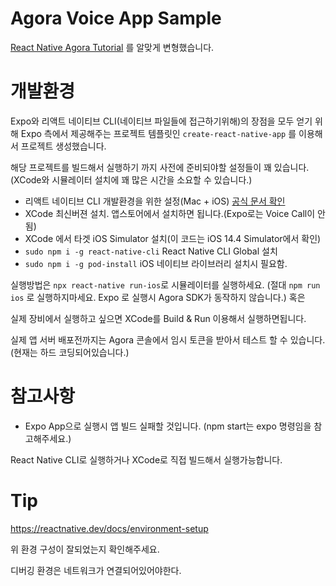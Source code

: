 # Agora Voice App Sample

[React Native Agora Tutorial](https://docs.agora.io/en/Voice/start_call_audio_react_native?platform=React%20Native#integrate-the-sdk)
를 알맞게 변형했습니다.

# 개발환경

Expo와 리액트 네이티브 CLI(네이티브 파일들에 접근하기위해)의 장점을 모두 얻기 위해 Expo 측에서 제공해주는 프로젝트 템플릿인
`create-react-native-app` 를 이용해서 프로젝트 생성했습니다.

해당 프로젝트를 빌드해서 실행하기 까지 사전에 준비되야할 설정들이 꽤 있습니다. (XCode와 시뮬레이터 설치에 꽤 많은 시간을 소요할 수 있습니다.)

- 리액트 네이티브 CLI 개발환경을 위한 설정(Mac + iOS) [공식 문서 확인](https://reactnative.dev/docs/environment-setup)
- XCode 최신버젼 설치. 앱스토어에서 설치하면 됩니다.(Expo로는 Voice Call이 안됨)
- XCode 에서 타겟 iOS Simulator 설치(이 코드는 iOS 14.4 Simulator에서 확인)
- `sudo npm i -g react-native-cli` React Native CLI Global 설치
- `sudo npm i -g pod-install` iOS 네이티브 라이브러리 설치시 필요함.

실행방법은 `npx react-native run-ios`로 시뮬레이터를 실행하세요.
(절대 `npm run ios` 로 실행하지마세요. Expo 로 실행시 Agora SDK가 동작하지 않습니다.)
혹은

실제 장비에서 실행하고 싶으면 XCode를 Build & Run 이용해서 실행하면됩니다.

실제 앱 서버 배포전까지는 Agora 콘솔에서 임시 토큰을 받아서 테스트 할 수 있습니다. (현재는 하드 코딩되어있습니다.)

# 참고사항

- Expo App으로 실행시 앱 빌드 실패할 것입니다. (npm start는 expo 명령임을 참고해주세요.)

React Native CLI로 실행하거나 XCode로 직접 빌드해서 실행가능합니다. 


# Tip

https://reactnative.dev/docs/environment-setup

위 환경 구성이 잘되었는지 확인해주세요.

디버깅 환경은 네트워크가 연결되어있어야한다.
